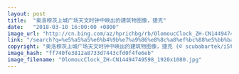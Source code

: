 ```yaml
---
layout: post
title:  "奥洛穆茨上城广场天文时钟中映出的建筑物图像，捷克"
date:   "2018-03-10 16:00:00 +0800"
image_url: "http://cn.bing.com/az/hprichbg/rb/OlomoucClock_ZH-CN14494749598_1920x1080.jpg"
link: "/search?q=%e5%a5%a5%e6%b4%9b%e7%a9%86%e8%8c%a8%ef%bc%88%e5%bb%ba%e7%ad%91%ef%bc%89&form=hpcapt&mkt=zh-cn"
copyright: "奥洛穆茨上城广场天文时钟中映出的建筑物图像，捷克 (© scubabartek/iStock/Getty Images Plus)"
image_hash: "ff740fe3812a8733d7443cfd0f4fe6eb"
image_filename: "OlomoucClock_ZH-CN14494749598_1920x1080.jpg"
---
```

